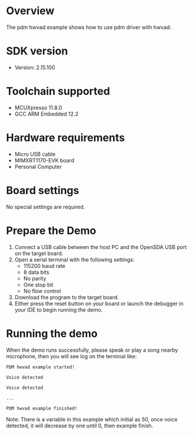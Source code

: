 Overview
========
The pdm hwvad example shows how to use pdm driver with hwvad:


SDK version
===========
- Version: 2.15.100

Toolchain supported
===================
- MCUXpresso  11.8.0
- GCC ARM Embedded  12.2

Hardware requirements
=====================
- Micro USB cable
- MIMXRT1170-EVK board
- Personal Computer

Board settings
==============
No special settings are required.

Prepare the Demo
================
1.  Connect a USB cable between the host PC and the OpenSDA USB port on the target board.
2.  Open a serial terminal with the following settings:
    - 115200 baud rate
    - 8 data bits
    - No parity
    - One stop bit
    - No flow control
3.  Download the program to the target board.
4.  Either press the reset button on your board or launch the debugger in your IDE to begin running the demo.


Running the demo
================

When the demo runs successfully, please speak or play a song nearby microphone,
then you will see log on the terminal like:
~~~~~~~~~~~~~~~~~~~
PDM hwvad example started!

Voice detected

Voice detected

...

PDM hwvad example finished!
~~~~~~~~~~~~~~~~~~~

Note: There is a variable in this example which initial as 50, once voice detected, it will decrease by one until 0, then example finish.
